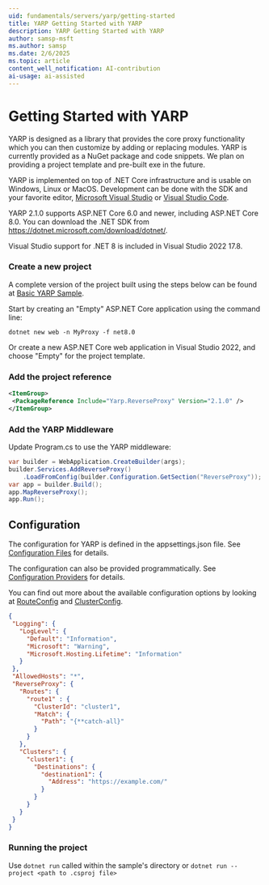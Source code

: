 ```yaml
---
uid: fundamentals/servers/yarp/getting-started
title: YARP Getting Started with YARP
description: YARP Getting Started with YARP
author: samsp-msft
ms.author: samsp
ms.date: 2/6/2025
ms.topic: article
content_well_notification: AI-contribution
ai-usage: ai-assisted
---
```


# Getting Started with YARP

YARP is designed as a library that provides the core proxy functionality which you can then customize by adding or replacing modules.
YARP is currently provided as a NuGet package and code snippets.
We plan on providing a project template and pre-built exe in the future.

YARP is implemented on top of .NET Core infrastructure and is usable on Windows, Linux or MacOS.
Development can be done with the SDK and your favorite editor, [Microsoft Visual Studio](https://visualstudio.microsoft.com/vs/) or [Visual Studio Code](https://code.visualstudio.com/).

YARP 2.1.0 supports ASP.NET Core 6.0 and newer, including ASP.NET Core 8.0.
You can download the .NET SDK from https://dotnet.microsoft.com/download/dotnet/.

Visual Studio support for .NET 8 is included in Visual Studio 2022 17.8.

### Create a new project

A complete version of the project built using the steps below can be found at [Basic YARP Sample](https://github.com/microsoft/reverse-proxy/tree/release/latest/samples/BasicYarpSample).

Start by creating an "Empty" ASP.NET Core application using the command line:

```Console
dotnet new web -n MyProxy -f net8.0
```

Or create a new ASP.NET Core web application in Visual Studio 2022, and choose "Empty" for the project template. 

### Add the project reference

 ```XML
<ItemGroup> 
  <PackageReference Include="Yarp.ReverseProxy" Version="2.1.0" />
</ItemGroup> 
```

### Add the YARP Middleware

Update Program.cs to use the YARP middleware:

```C#
var builder = WebApplication.CreateBuilder(args);
builder.Services.AddReverseProxy()
    .LoadFromConfig(builder.Configuration.GetSection("ReverseProxy"));
var app = builder.Build();
app.MapReverseProxy();
app.Run();
```

## Configuration 

The configuration for YARP is defined in the appsettings.json file. See [Configuration Files](xref:fundamentals/servers/yarp/config-files) for details.

The configuration can also be provided programmatically. See [Configuration Providers](xref:fundamentals/servers/yarp/config-providers) for details.

You can find out more about the available configuration options by looking at [RouteConfig](xref:Yarp.ReverseProxy.Configuration.RouteConfig) and [ClusterConfig](xref:Yarp.ReverseProxy.Configuration.ClusterConfig).
 
 ```JSON
 {
  "Logging": {
    "LogLevel": {
      "Default": "Information",
      "Microsoft": "Warning",
      "Microsoft.Hosting.Lifetime": "Information"
    }
  },
  "AllowedHosts": "*",
  "ReverseProxy": {
    "Routes": {
      "route1" : {
        "ClusterId": "cluster1",
        "Match": {
          "Path": "{**catch-all}"
        }
      }
    },
    "Clusters": {
      "cluster1": {
        "Destinations": {
          "destination1": {
            "Address": "https://example.com/"
          }
        }
      }
    }
  }
}
```

### Running the project

Use `dotnet run` called within the sample's directory or `dotnet run --project <path to .csproj file>`
